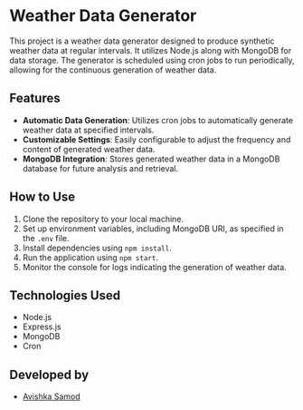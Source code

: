 # Weather Data Generator

This project is a weather data generator designed to produce synthetic weather data at regular intervals. It utilizes Node.js along with MongoDB for data storage. The generator is scheduled using cron jobs to run periodically, allowing for the continuous generation of weather data.

## Features

- **Automatic Data Generation**: Utilizes cron jobs to automatically generate weather data at specified intervals.
- **Customizable Settings**: Easily configurable to adjust the frequency and content of generated weather data.
- **MongoDB Integration**: Stores generated weather data in a MongoDB database for future analysis and retrieval.

## How to Use

1. Clone the repository to your local machine.
2. Set up environment variables, including MongoDB URI, as specified in the `.env` file.
3. Install dependencies using `npm install`.
4. Run the application using `npm start`.
5. Monitor the console for logs indicating the generation of weather data.

## Technologies Used

- Node.js
- Express.js
- MongoDB
- Cron

## Developed by

- [Avishka Samod](https://github.com/A-Samod) 


